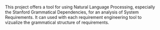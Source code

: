 This project offers a tool for using Natural Language Processing, especially the Stanford Grammatical Dependencies, for an analysis of System Requirements. It can used with each requirement engineering tool to vizualize the grammatical structure of requirements.